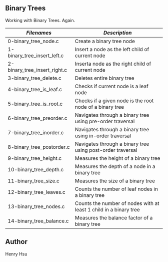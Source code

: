 ## Binary Trees

Working with Binary Trees. Again.

|          *Filenames*         |                     *Description*                                       |
|------------------------------|-------------------------------------------------------------------------|
| 0-binary_tree_node.c         | Create a binary tree node                                               |
| 1-binary_tree_insert_left.c  | Insert a node as the left child of current node                         |
| 2-binary_tree_insert_right.c | Inserta node as the right child of current node                         |
| 3-binary_tree_delete.c       | Deletes entire binary tree                                              |
| 4-binary_tree_is_leaf.c      | Checks if current node is a leaf node                                   |
| 5-binary_tree_is_root.c      | Checks if a given node is the root node of a binary tree                |
| 6-binary_tree_preorder.c     | Navigates through a binary tree using pre-order traversal               |
| 7-binary_tree_inorder.c      | Navigates through a binary tree using in-order traversal                |
| 8-binary_tree_postorder.c    | Navigates through a binary tree using post-order traversal              |
| 9-binary_tree_height.c       | Measures the height of a binary tree                                    |
| 10-binary_tree_depth.c       | Measures the depth of a node in a binary tree                           |
| 11-binary_tree_size.c        | Measures the size of a binary tree                                      |
| 12-binary_tree_leaves.c      | Counts the number of leaf nodes in a binary tree                        |
| 13-binary_tree_nodes.c       | Counts the number of nodes with at least 1 child in a binary tree       |
| 14-binary_tree_balance.c     | Measures the balance factor of a binary tree                            |



## Author
Henry Hsu
